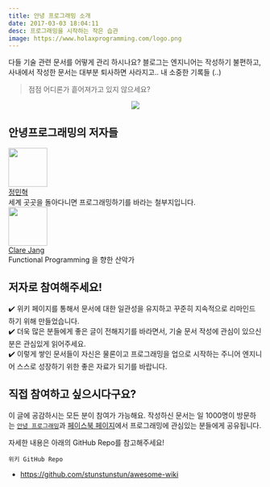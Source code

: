 ```yaml
---
title: 안녕 프로그래밍 소개
date: 2017-03-03 18:04:11
desc: 프로그래밍을 시작하는 작은 습관
image: https://www.holaxprogramming.com/logo.png
---
```


다들 기술 관련 문서를 어떻게 관리 하시나요? 블로그는 엔지니어는 작성하기 불편하고, 사내에서 작성한 문서는 대부분 퇴사하면 사라지고.. 내 소중한 기록들 (..)

> 점점 어디론가 흩어져가고 있지 않으세요?

<div align="center">
  <img src='https://www.holaxprogramming.com/logo.png'/>
</div>

## 안녕프로그래밍의 저자들

<div class="post-info"><div class="post-info-profile"><a href="https://github.com/stunstunstun" target="_blank"><img src="https://www.holaxprogramming.com/image/profile.jpg" width="77"></a></div><div class="post-info-details"><div class="post-categories"><a href="https://github.com/stunstunstun" target="_blank"><span>정민혁</span></a></div><div class="post-date">세계 곳곳을 돌아다니면 프로그래밍하기를 바라는 철부지입니다.</div></div></div>

<div class="post-info"><div class="post-info-profile"><a href="https://github.com/ailrun" target="_blank"><img src="https://avatars3.githubusercontent.com/u/12473268?s=400&amp;u=3337a754192e339ee81bc1b4e8a9d223412c6f33&amp;v=4" width="77"></a></div><div class="post-info-details"><div class="post-categories"><a href="https://github.com/ailrun" target="_blank"><span>Clare Jang</span></a></div><div class="post-date">Functional Programming 을 향한 산악가</div></div></div>

## 저자로 참여해주세요!

✔️  위키 페이지를 통해서 문서에 대한 일관성을 유지하고 꾸준히 지속적으로 리마인드 하기 위해 만들었습니다.<br/>
✔️  더욱 많은 분들에게 좋은 글이 전해지기를 바라면서, 기술 문서 작성에 관심이 있으신 분은 관심있게 읽어주세요.<br/>
✔️  이렇게 쌓인 문서들이 자신은 물론이고 프로그래밍을 업으로 시작하는 주니어 엔지니어 스스로 성장하기 위한 좋은 자료가 되기를 바랍니다.

## 직접 참여하고 싶으시다구요?

이 글에 공감하시는 모든 분이 참여가 가능해요. 작성하신 문서는 일 1000명이 방문하는 [`안녕 프로그래밍`](https://holaxprogramming.com)과 [페이스북 페이지](https://www.facebook.com/holaxprogramming/)에서 프로그래밍에 관심있는 분들에게 공유됩니다. 

자세한 내용은 아래의 GitHub Repo를 참고해주세요!

`위키 GitHub Repo`
- https://github.com/stunstunstun/awesome-wiki
